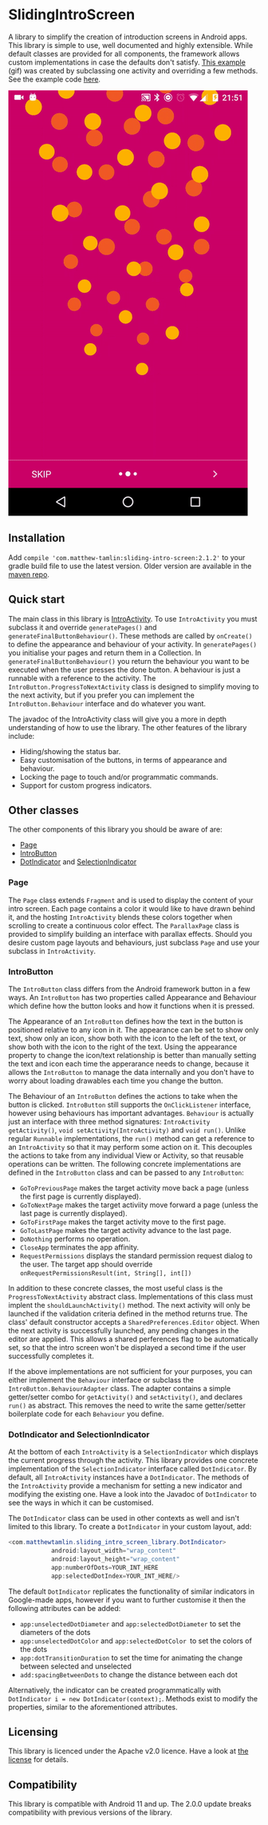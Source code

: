 # SlidingIntroScreen
A library to simplify the creation of introduction screens in Android apps. This library is simple to use, well documented and highly extensible. While default classes are provided for all components, the framework allows custom implementations in case the defaults don't satisfy. [This example](exampleapp/example.gif) (gif) was created by subclassing one activity and overriding a few methods. See the example code [here](exampleapp/src/main/java/com/matthewtamlin/exampleapp/ExampleActivity.java).

![Example of an intro](exampleapp/example.png)

## Installation
Add `compile 'com.matthew-tamlin:sliding-intro-screen:2.1.2'` to your gradle build file to use the latest version. Older version are available in the [maven repo](https://bintray.com/matthewtamlin/maven/SlidingIntroScreen/view).

## Quick start
The main class in this library is [IntroActivity](library/src/main/java/com/matthewtamlin/sliding_intro_screen_library/IntroActivity.java). To use `IntroActivity` you must subclass it and override `generatePages()` and `generateFinalButtonBehaviour()`. These methods are called by `onCreate()` to define the appearance and behaviour of your activity. In `generatePages()` you initialise your pages and return them in a Collection. In `generateFinalButtonBehaviour()` you return the behaviour you want to be executed when the user presses the done button. A behaviour is just a runnable with a reference to the activity. The `IntroButton.ProgressToNextActivity` class is designed to simplify moving to the next activity, but if you prefer you can implement the `IntroButton.Behaviour` interface and do whatever you want.

The javadoc of the IntroActivity class will give you a more in depth understanding of how to use the library. The other features of the library include:
- Hiding/showing the status bar.
- Easy customisation of the buttons, in terms of appearance and behaviour.
- Locking the page to touch and/or programmatic commands.
- Support for custom progress indicators.

## Other classes
The other components of this library you should be aware of are:
- [Page](library/src/main/java/com/matthewtamlin/sliding_intro_screen_library/Page.java)
- [IntroButton](library/src/main/java/com/matthewtamlin/sliding_intro_screen_library/IntroButton.java)
- [DotIndicator](library/src/main/java/com/matthewtamlin/sliding_intro_screen_library/DotIndicator.java) and [SelectionIndicator](library/src/main/java/com/matthewtamlin/sliding_intro_screen_library/SelectionIndicator.java)

### Page
The `Page` class extends `Fragment` and is used to display the content of your intro screen. Each page contains a color it would like to have drawn behind it, and the hosting `IntroActivity` blends these colors together when scrolling to create a continuous color effect. The `ParallaxPage` class is provided to simplify building an interface with parallax effects. Should you desire custom page layouts and behaviours, just subclass `Page` and use your subclass in `IntroActivity`.

### IntroButton
The `IntroButton` class differs from the Android framework button in a few ways. An `IntroButton` has two properties called Appearance and Behaviour which define how the button looks and how it functions when it is pressed.

The Appearance of an `IntroButton` defines how the text in the button is positioned relative to any icon in it. The appearance can be set to show only text, show only an icon, show both with the icon to the left of the text, or show both with the icon to the right of the text. Using the appearance property to change the icon/text relationship is better than manually setting the text and icon each time the apperarance needs to change, because it allows the `IntroButton` to manage the data internally and you don't have to worry about loading drawables each time you change the button. 

The Behaviour of an `IntroButton` defines the actions to take when the button is clicked. `IntroButton` still supports the `OnClickListener` interface, however using behaviours has important advantages. `Behaviour` is actually just an interface with three method signatures: `IntroActivity getActivity()`, `void setActivity(IntroActivity)` and `void run()`. Unlike regular `Runnable` implementations, the `run()` method can get a reference to an `IntroActivity` so that it may perform some action on it. This decouples the actions to take from any individual View or Activity, so that reusable operations can be written. The following concrete implementations are defined in the `IntroButton` class and can be passed to any `IntroButton`:
- `GoToPreviousPage` makes the target activity move back a page (unless the first page is currently displayed).
- `GoToNextPage` makes the target activiity move forward a page (unless the last page is currently displayed).
- `GoToFirstPage` makes the target activity move to the first page.
- `GoToLastPage` makes the target activity advance to the last page.
- `DoNothing` performs no operation. 
- `CloseApp` terminates the app affinity.
- `RequestPermissions` displays the standard permission request dialog to the user. The target app should override `onRequestPermissionsResult(int, String[], int[])`

In addition to these concrete classes, the most useful class is the `ProgressToNextActivity` abstract class. Implementations of this class must implent the `shouldLaunchActivity()` method.  The next activity will only be launched if the validation criteria defined in the method returns true. The class' default constructor accepts a `SharedPreferences.Editor` object. When the next activity is successfully launched, any pending changes in the editor are applied. This allows a shared perferences flag to be automatically set, so that the intro screen won't be displayed a second time if the user successfully completes it.

If the above implementations are not sufficient for your purposes, you can either implement the `Behaviour` interface or subclass the `IntroButton.BehaviourAdapter` class. The adapter contains a simple getter/setter combo for `getActivity()` and `setActivity()`, and declares `run()` as abstract. This removes the need to write the same getter/setter boilerplate code for each `Behaviour` you define.

### DotIndicator and SelectionIndicator
At the bottom of each `IntroActivity` is a `SelectionIndicator` which displays the current progress through the activity. This library provides one concrete implementation of the `SelectionIndicator` interface called `DotIndicator`. By default, all `IntroActivity` instances have a `DotIndicator`. The methods of the `IntroActivity` provide a mechanism for setting a new indicator and modifying the existing one. Have a look into the Javadoc of `DotIndicator` to see the ways in which it can be customised. 

The `DotIndicator` class can be used in other contexts as well and isn't limited to this library. To create a `DotIndicator` in your custom layout, add:

```java
<com.matthewtamlin.sliding_intro_screen_library.DotIndicator>
            android:layout_width="wrap_content"
            android:layout_height="wrap_content"
            app:numberOfDots=YOUR_INT_HERE
            app:selectedDotIndex=YOUR_INT_HERE/>
```

The default `DotIndicator` replicates the functionality of similar indicators in Google-made apps, however if you want to further customise it then the following attributes can be added:

- `app:unselectedDotDiameter` and `app:selectedDotDiameter` to set the diameters of the dots
- `app:unselectedDotColor` and `app:selectedDotColor `to set the colors of the dots
- `app:dotTransitionDuration` to set the time for animating the change between selected and unselected 
- `add:spacingBetweenDots` to change the distance between each dot

Alternatively, the indicator can be created programmatically with `DotIndicator i = new DotIndicator(context);`. Methods exist to modify the properties, similar to the aforementioned attributes.

## Licensing
This library is licenced under the Apache v2.0 licence. Have a look at [the license](LICENSE) for details.

## Compatibility
This library is compatible with Android 11 and up. The 2.0.0 update breaks compatibility with previous versions of the library.

